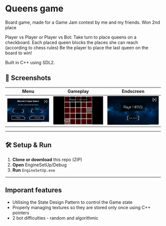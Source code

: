 # Queens game

Board game, made for a Game Jam contest by me and my friends. Won 2nd place

Player vs Player or Player vs Bot: Take turn to place queens on a checkboard. Each placed queen blocks the places she can reach (according to chess rules) Be the player to place the last queen on the board to win!

Built in C++ using SDL2.
## 📸 Screenshots

| Menu | Gameplay | Endscreen |
|:----------------------:|:--------------------:| :--------------------:
| ![Menu](media/menu.png) | ![Gameplay](media/gameplay.png) | ![Endscreen](media/endscreen.png) |

---

## 🛠️ Setup & Run

1. **Clone or download** this repo (ZIP)  
2. **Open** EngineSetUp/Debug  
3. **Run** `EngineSetUp.exe`  
---

## Imporant features
- Utilising the State Design Pattern to control the Game state
- Properly managing textures so they are stored only once using C++ pointers
- 2 bot difficulties - random and algorithmic
